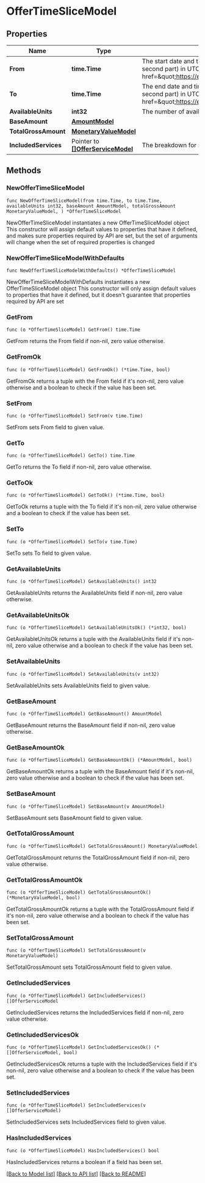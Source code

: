 # OfferTimeSliceModel

## Properties

Name | Type | Description | Notes
------------ | ------------- | ------------- | -------------
**From** | **time.Time** | The start date and time for this time slice&lt;br /&gt;A date and time (without fractional second part) in UTC or with UTC offset as defined in &lt;a href&#x3D;\&quot;https://en.wikipedia.org/wiki/ISO_8601\&quot;&gt;ISO8601:2004&lt;/a&gt; | 
**To** | **time.Time** | The end date and time for this time slice&lt;br /&gt;A date and time (without fractional second part) in UTC or with UTC offset as defined in &lt;a href&#x3D;\&quot;https://en.wikipedia.org/wiki/ISO_8601\&quot;&gt;ISO8601:2004&lt;/a&gt; | 
**AvailableUnits** | **int32** | The number of available units for that time slice | 
**BaseAmount** | [**AmountModel**](AmountModel.md) |  | 
**TotalGrossAmount** | [**MonetaryValueModel**](MonetaryValueModel.md) |  | 
**IncludedServices** | Pointer to [**[]OfferServiceModel**](OfferServiceModel.md) | The breakdown for services included in the offer | [optional] 

## Methods

### NewOfferTimeSliceModel

`func NewOfferTimeSliceModel(from time.Time, to time.Time, availableUnits int32, baseAmount AmountModel, totalGrossAmount MonetaryValueModel, ) *OfferTimeSliceModel`

NewOfferTimeSliceModel instantiates a new OfferTimeSliceModel object
This constructor will assign default values to properties that have it defined,
and makes sure properties required by API are set, but the set of arguments
will change when the set of required properties is changed

### NewOfferTimeSliceModelWithDefaults

`func NewOfferTimeSliceModelWithDefaults() *OfferTimeSliceModel`

NewOfferTimeSliceModelWithDefaults instantiates a new OfferTimeSliceModel object
This constructor will only assign default values to properties that have it defined,
but it doesn't guarantee that properties required by API are set

### GetFrom

`func (o *OfferTimeSliceModel) GetFrom() time.Time`

GetFrom returns the From field if non-nil, zero value otherwise.

### GetFromOk

`func (o *OfferTimeSliceModel) GetFromOk() (*time.Time, bool)`

GetFromOk returns a tuple with the From field if it's non-nil, zero value otherwise
and a boolean to check if the value has been set.

### SetFrom

`func (o *OfferTimeSliceModel) SetFrom(v time.Time)`

SetFrom sets From field to given value.


### GetTo

`func (o *OfferTimeSliceModel) GetTo() time.Time`

GetTo returns the To field if non-nil, zero value otherwise.

### GetToOk

`func (o *OfferTimeSliceModel) GetToOk() (*time.Time, bool)`

GetToOk returns a tuple with the To field if it's non-nil, zero value otherwise
and a boolean to check if the value has been set.

### SetTo

`func (o *OfferTimeSliceModel) SetTo(v time.Time)`

SetTo sets To field to given value.


### GetAvailableUnits

`func (o *OfferTimeSliceModel) GetAvailableUnits() int32`

GetAvailableUnits returns the AvailableUnits field if non-nil, zero value otherwise.

### GetAvailableUnitsOk

`func (o *OfferTimeSliceModel) GetAvailableUnitsOk() (*int32, bool)`

GetAvailableUnitsOk returns a tuple with the AvailableUnits field if it's non-nil, zero value otherwise
and a boolean to check if the value has been set.

### SetAvailableUnits

`func (o *OfferTimeSliceModel) SetAvailableUnits(v int32)`

SetAvailableUnits sets AvailableUnits field to given value.


### GetBaseAmount

`func (o *OfferTimeSliceModel) GetBaseAmount() AmountModel`

GetBaseAmount returns the BaseAmount field if non-nil, zero value otherwise.

### GetBaseAmountOk

`func (o *OfferTimeSliceModel) GetBaseAmountOk() (*AmountModel, bool)`

GetBaseAmountOk returns a tuple with the BaseAmount field if it's non-nil, zero value otherwise
and a boolean to check if the value has been set.

### SetBaseAmount

`func (o *OfferTimeSliceModel) SetBaseAmount(v AmountModel)`

SetBaseAmount sets BaseAmount field to given value.


### GetTotalGrossAmount

`func (o *OfferTimeSliceModel) GetTotalGrossAmount() MonetaryValueModel`

GetTotalGrossAmount returns the TotalGrossAmount field if non-nil, zero value otherwise.

### GetTotalGrossAmountOk

`func (o *OfferTimeSliceModel) GetTotalGrossAmountOk() (*MonetaryValueModel, bool)`

GetTotalGrossAmountOk returns a tuple with the TotalGrossAmount field if it's non-nil, zero value otherwise
and a boolean to check if the value has been set.

### SetTotalGrossAmount

`func (o *OfferTimeSliceModel) SetTotalGrossAmount(v MonetaryValueModel)`

SetTotalGrossAmount sets TotalGrossAmount field to given value.


### GetIncludedServices

`func (o *OfferTimeSliceModel) GetIncludedServices() []OfferServiceModel`

GetIncludedServices returns the IncludedServices field if non-nil, zero value otherwise.

### GetIncludedServicesOk

`func (o *OfferTimeSliceModel) GetIncludedServicesOk() (*[]OfferServiceModel, bool)`

GetIncludedServicesOk returns a tuple with the IncludedServices field if it's non-nil, zero value otherwise
and a boolean to check if the value has been set.

### SetIncludedServices

`func (o *OfferTimeSliceModel) SetIncludedServices(v []OfferServiceModel)`

SetIncludedServices sets IncludedServices field to given value.

### HasIncludedServices

`func (o *OfferTimeSliceModel) HasIncludedServices() bool`

HasIncludedServices returns a boolean if a field has been set.


[[Back to Model list]](../README.md#documentation-for-models) [[Back to API list]](../README.md#documentation-for-api-endpoints) [[Back to README]](../README.md)


